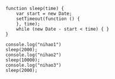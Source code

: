         function sleep(time) {
            var start = new Date;
            setTimeout(function () {
            }, time);
            while (new Date - start < time) { }
        }

        console.log("nihao1")
        sleep(2000);
        console.log("nihao2")
        sleep(10000);
        console.log("nihao3")
        sleep(2000);
